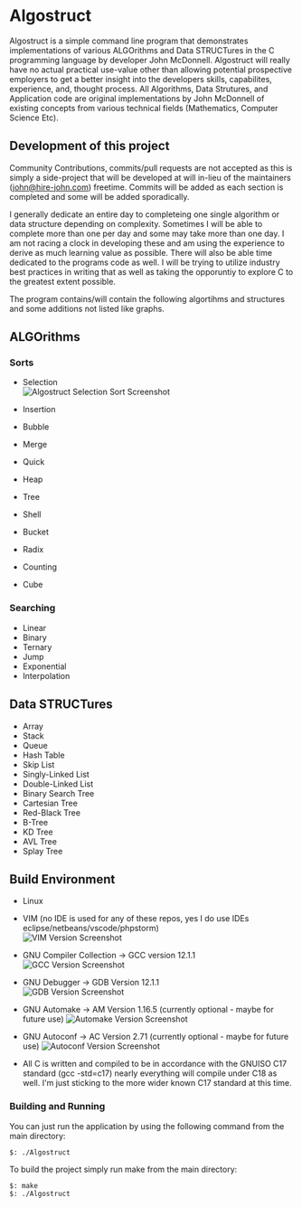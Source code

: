 # Algostruct

Algostruct is a simple command line program that demonstrates implementations of various ALGOrithms and Data STRUCTures in the C programming language by developer John McDonnell. Algostruct will really have no actual practical use-value other than allowing potential prospective employers to get a better insight into the developers skills, capabilites, experience, and, thought process. All Algorithms, Data Strutures, and Application code are original implementations by John McDonnell of existing concepts from various technical fields (Mathematics, Computer Science Etc). 

## Development of this project

Community Contributions, commits/pull requests are not accepted as this is simply a side-project that will be developed at will in-lieu of the maintainers (john@hire-john.com) freetime. Commits will be added as each section is completed and some will be added sporadically. 

I generally dedicate an entire day to completeing one single algorithm or data structure depending on complexity. Sometimes I will be able to complete more than one per day and some may take more than one day. I am not racing a clock in developing these and am using the experience to derive as much learning value as possible. There will also be able time dedicated to the programs code as well. I will be trying to utilize industry best practices in writing that as well as taking the opporuntiy to explore C to the greatest extent possible. 

The program contains/will contain the following algortihms and structures and some additions not listed like graphs.

## ALGOrithms

### Sorts
* Selection  
![Algostruct Selection Sort Screenshot](https://www.hire-john.com/images/algostruct_selection_sort.png)

* Insertion
* Bubble
* Merge
* Quick 
* Heap
* Tree
* Shell
* Bucket
* Radix
* Counting
* Cube

### Searching
* Linear
* Binary 
* Ternary  
* Jump 
* Exponential 
* Interpolation

##  Data STRUCTures
* Array
* Stack
* Queue
* Hash Table
* Skip List
* Singly-Linked List
* Double-Linked List
* Binary Search Tree
* Cartesian Tree
* Red-Black Tree
* B-Tree
* KD Tree
* AVL Tree
* Splay Tree

## Build Environment

* Linux
* VIM (no IDE is used for any of these repos, yes I do use IDEs eclipse/netbeans/vscode/phpstorm)  
![VIM Version Screenshot](https://www.hire-john.com/images/vim_version.png)

* GNU Compiler Collection -> GCC version 12.1.1  
![GCC Version Screenshot](https://www.hire-john.com/images/gcc_version.png)

* GNU Debugger -> GDB Version 12.1.1  
![GDB Version Screenshot](https://www.hire-john.com/images/gdb_version.png)

* GNU Automake -> AM Version 1.16.5 (currently optional - maybe for future use) 
![Automake Version Screenshot](https://www.hire-john.com/images/automake_version.png)

* GNU Autoconf -> AC Version 2.71 (currently optional - maybe for future use) 
![Autoconf Version Screenshot](https://www.hire-john.com/images/autoconf_version.png)

* All C is written and compiled to be in accordance with the GNUISO C17 standard (gcc -std=c17) nearly everything will compile under C18 as well. I'm just sticking to the more wider known C17 standard at this time. 

### Building and Running

You can just run the application by using the following command from the main directory:

```
$: ./Algostruct
```

To build the project simply run make from the main directory:

```
$: make
$: ./Algostruct
```
